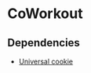 # CoWorkout

## Dependencies
* [Universal cookie](https://github.com/reactivestack/cookies/tree/master/packages/universal-cookie)
